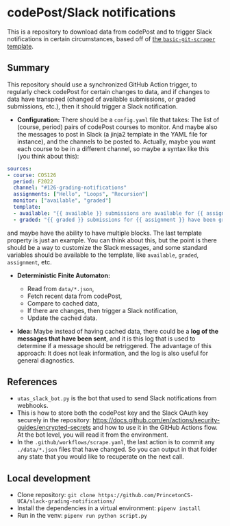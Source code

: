 # codePost/Slack notifications

This is a repository to download data from codePost and to trigger Slack notifications in certain circumstances, based off of [the `basic-git-scraper` template](https://github.com/jlumbroso/basic-git-scraper-template/).

## Summary

This repository should use a synchronized GitHub Action trigger, to regularly check codePost for certain changes to data, and if changes to data have transpired (changed of available submissions, or graded submissions, etc.), then it should trigger a Slack notification.

- **Configuration:** There should be a `config.yaml` file that takes: The list of (course, period) pairs of codePost courses to monitor. And maybe also the messages to post in Slack (a jinja2 template in the YAML file for instance), and the channels to be posted to. Actually, maybe you want each course to be in a different channel, so maybe a syntax like this (you think about this):
```yaml
sources:
- course: COS126
  period: F2022
  channel: "#126-grading-notifications"
  assignments: ["Hello", "Loops", "Recursion"]
  monitor: ["available", "graded"]
  template:
  - available: "{{ available }} submissions are available for {{ assignment }}!"
  - graded: "{{ graded }} submissions for {{ assignment }} have been graded!"
```
and maybe have the ability to have multiple blocks. The last template property is just an example. You can think about this, but the point is there should be a way to customize the Slack messages, and some standard variables should be available to the template, like `available`, `graded`, `assignment`, etc.

- **Deterministic Finite Automaton:**
  - Read from `data/*.json`,
  - Fetch recent data from codePost,
  - Compare to cached data,
  - If there are changes, then trigger a Slack notification,
  - Update the cached data.

- **Idea:** Maybe instead of having cached data, there could be a **log of the messages that have been sent**, and it is this log that is used to determine if a message should be retriggered. The advantage of this approach: It does not leak information, and the log is also useful for general diagnostics.

## References

- `utas_slack_bot.py` is the bot that used to send Slack notifications from webhooks.
- This is how to store both the codePost key and the Slack OAuth key securely in the repository: https://docs.github.com/en/actions/security-guides/encrypted-secrets and how to use it in the GitHub Actions flow. At the bot level, you will read it from the environment.
- In the `.github/workflows/scrape.yaml`, the last action is to commit any `./data/*.json` files that have changed. So you can output in that folder any state that you would like to recuperate on the next call.

## Local development

- Clone repository: `git clone https://github.com/PrincetonCS-UCA/slack-grading-notifications/`
- Install the dependencies in a virtual environment: `pipenv install`
- Run in the venv: `pipenv run python script.py`
